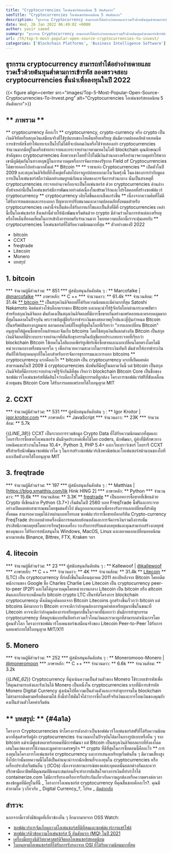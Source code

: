 ```yaml
---
title: "Cryptocurrencies โอเพ่นซอร์สยอดนิยม 5 อันดับแรก" 
seoTitle: "Cryptocurrencies โอเพ่นซอร์สยอดนิยม 5 อันดับแรก" 
description: "ธุรกรรม Cryptocurrency สามารถทำได้อย่างง่ายดายและรวดเร็วด้วยต้นทุนต่ำตามการเข้ารหัส ลองตรวจสอบ cryptocurrencies ชั้นนำเพื่อลงทุนในปี 2022" 
date: Wed, 26 Jan 2022 06:49:02 +0000
author: yasir saeed
summary: "ธุรกรรม Cryptocurrency สามารถทำได้อย่างง่ายดายและรวดเร็วด้วยต้นทุนต่ำตามการเข้ารหัส ลองตรวจสอบ cryptocurrencies ชั้นนำเพื่อลงทุนในปี 2022" 
url: /th/top-5-most-popular-open-source-cryptocurrencies-to-invest/
categories: ['Blockchain Platforms', 'Business Intelligence Software']
---
```


## ธุรกรรม cryptocurrency สามารถทำได้อย่างง่ายดายและรวดเร็วด้วยต้นทุนต่ำตามการเข้ารหัส ลองตรวจสอบ cryptocurrencies ชั้นนำเพื่อลงทุนในปี 2022

{{< figure align=center src="images/Top-5-Most-Popular-Open-Source-Cryptocurrencies-To-Invest.png" alt="Cryptocurrencies โอเพ่นซอร์สยอดนิยม 5 อันดับแรก">}}


## ** ภาพรวม **
** cryptocurrency คืออะไร ** cryptocurrency, crypto-currency หรือ crypto เป็นเงินดิจิทัลหรือสกุลเงินเสมือนจริงที่ใช้รูปแบบของโทเค็นหรือเหรียญ มันมีความปลอดภัยด้วยเทคนิคการเข้ารหัสซึ่งทำให้แทบจะเป็นไปไม่ได้ที่จะปลอมเงินหรือใช้จ่ายสองเท่า cryptocurrencies จำนวนมากมีอยู่ในเครือข่ายกระจายและกระจายอำนาจตามเทคโนโลยี blockchain คุณลักษณะที่สำคัญของ cryptocurrencies คือพวกเขาโดยทั่วไปไม่มีเงินส่วนกลางหรืออำนาจควบคุมทำให้พวกเขามีภูมิคุ้มกันในทางทฤษฎีในการควบคุมหรือการจัดการของรัฐบาล
Field of Cryptocurrencies ได้ขยายออกไปอย่างมากตั้งแต่ ** Bitcoin ** ** ราชาแห่ง Cryptocurrencies ** เปิดตัวในปี 2009 และสกุลเงินดิจิทัลที่ยิ่งใหญ่ครั้งต่อไปอาจถูกปล่อยออกมาในวันพรุ่งนี้ ในแง่ของการกำกับดูแลการเป็นโอเพ่นซอร์สถือว่าผิดอย่างสมบูรณ์กับแนวคิดของการจัดการส่วนกลาง นั่นเป็นสาเหตุที่ cryptocurrencies กระจายอำนาจเกือบจะเป็นโอเพ่นซอร์ส
ด้วย cryptocurrencies ด้านล่างทั้งห้าเหล่านี้เป็นโอเพ่นซอร์สมีการพัฒนาอย่างต่อเนื่องในเฟรมเวิร์กและโปรโตคอลที่สร้างซอฟต์แวร์ cryptocurrency ** cryptocurrency เติบโตขึ้นและแข็งแกร่งขึ้น ** เนื่องจากความคิดที่ไม่ดีได้รับการทดสอบและกรองออก ปัญหาการปรับขนาดและความปลอดภัยทั้งหมดสำหรับ cryptocurrencies เหล่านี้จำเป็นต้องได้รับการแก้ไขและเป็นสิ่งที่ดีที่ cryptocurrencies เหล่านี้เป็นโอเพ่นซอร์ส สิ่งเหล่านี้ช่วยให้นักพัฒนาเริ่มต้นด้วย crypto มีส่วนร่วมในการทำแต่ละเหรียญหรือโทเค็นที่ยอดเยี่ยมในการเข้าถึงการยอมรับจำนวนมาก
ในบทความบล็อกนี้เราจะคุ้นเคยกับ ** cryptocurrencies โอเพ่นซอร์สที่ได้รับความนิยมมากที่สุด ** ตัวอย่างของปี 2022
  * bitcoin
  * CCXT
  * freqtrade
  * Litecoin
  * Monero
  * บทสรุป

## 1. bitcoin
  *** จำนวนผู้มีส่วนร่วม: ** 851
  *** ผู้สนับสนุนอันดับต้น ๆ : ** Marcofalke | [@marcofalke][1]
  *** ภาษาหลัก: ** C ++
  *** จำนวนดาว: ** 61.4k
  *** จำนวนส้อม: ** 31.4k
[** bitcoin **][2] เป็นสกุลเงินดิจิตอลที่ได้รับความนิยมและมีค่ามากที่สุด Satoshi Nakamoto คิดค้นห่วงโซ่บล็อกแรกของ Bitcoin และแนะนำให้รู้จักกับโลกผ่านกระดาษสีขาวสำหรับสกุลเงินดิจิตอล มันยังคงเป็นสกุลเงินดิจิตอลที่มีการซื้อขายกันอย่างแพร่หลายและครอบคลุมมากที่สุดในตลาดในปัจจุบัน พระราชบัญญัติบริการชำระเงินของสหภาพยุโรปและญี่ปุ่นกำหนด Bitcoin เป็นทรัพย์สินทางกฎหมาย ตลาดออนไลน์ที่ใหญ่ที่สุดในโลกที่เรียกว่า "การแลกเปลี่ยน Bitcoin" อนุญาตให้ผู้คนซื้อขายโอนย้ายและจัดเก็บ bitcoins โดยใช้สกุลเงินที่แตกต่างกัน
Bitcoin เป็นสกุลเงินดิจิตอลที่มีระบบกระจายอำนาจที่บันทึกธุรกรรมในบัญชีแยกประเภทกระจายที่เรียกว่า blockchain Bitcoin ใช้เทคโนโลยีแบบเพียร์ทูเพียร์เพื่อซื้อขายและแลกเปลี่ยนโดยตรงโดยไม่มีหน่วยงานกลางหรือธนาคารใด ๆ เพื่ออำนวยความสะดวกในการชำระเงินทันที มันช่วยให้การชำระเงินทันทีให้กับทุกคนทุกที่ในโลกสำหรับการจัดการธุรกรรมและการออก bitcoins
** cryptocurrency แรกคืออะไร ** bitcoin เป็น cryptocurrency แรกที่เปิดเผยต่อสาธารณชนในปี 2009 มี cryptocurrencies นับพันที่มีอยู่ในตลาดวันนี้ แต่ bitcoin เป็นสกุลเงินดิจิทัลที่มีการกระจายอำนาจที่รู้จักกันดีที่สุด เรียกว่า blockchain Bitcoin Core เป็นชื่อของซอฟต์แวร์โอเพ่นซอร์สที่ตัดสินใจว่าบล็อกโซ่ใดมีธุรกรรมที่ถูกต้อง โครงการซอฟต์แวร์ฟรีที่ขับเคลื่อนด้วยชุมชน Bitcoin Core ได้รับการเผยแพร่ภายใต้ใบอนุญาต MIT

## 2. CCXT
  *** จำนวนผู้มีส่วนร่วม: ** 531
  *** ผู้สนับสนุนอันดับต้น ๆ : ** Igor Kroitor | [igor.kroitor.com][3]
  *** ภาษาหลัก: ** JavaScript
  *** จำนวนดาว: ** 23K
  *** จำนวนส้อม: ** 5.7k

{{_LINE_38_}}
CCXT เป็นระบบการรวมข้อมูล Crypto Data ที่ได้รับความนิยมมากที่สุดและไลบรารีการซื้อขายโอเพนซอร์ซ มันมีจุดประสงค์เพื่อใช้โดย coders, นักพัฒนา, ผู้ค้าที่มีทักษะทางเทคนิคและทำงานในโหนด 10.4+, Python 3, PHP 5.4+ และเว็บเบราว์เซอร์ ไลบรารี CCXT ฟรีสำหรับนักพัฒนาซอฟต์แวร์ใด ๆ ในการสร้างซอฟต์แวร์เชิงพาณิชย์และโอเพ่นซอร์สด้านบนของไอทีและเปิดตัวภายใต้ใบอนุญาต MIT

## 3. freqtrade
  *** จำนวนผู้มีส่วนร่วม: ** 197
  *** ผู้สนับสนุนอันดับต้น ๆ : ** Matthias | [https://blog.xmatthis.com/lik Hink HING 2]
  *** ภาษาหลัก: ** Python
  *** จำนวนดาว: ** 15.6k
  *** จำนวนส้อม: ** 3.3K
** [freqtrade][6] ** เป็นบอทการซื้อขายที่เขียนด้วย Crypto ที่เขียนด้วย Python (3.7+) เริ่มต้นในปี 2560 บอท FreqTrade นี้ฟรีและกระจายอย่างเปิดเผยต่อสาธารณชนโดยชุมชนทั่วไป มันถูกออกแบบมาเพื่อรองรับการแลกเปลี่ยนที่สำคัญทั้งหมด สามารถควบคุมได้ง่ายผ่านบอทโทรเลข
ซอฟต์แวร์การซื้อขายอัลกอริทึม Crypto-currency FreqTrade ประกอบด้วยเครื่องมือการทดสอบย้อนหลังและการจัดการเงินรวมถึงการเพิ่มประสิทธิภาพกลยุทธ์โดยการเรียนรู้ของเครื่อง รองรับการปรับแต่งกลยุทธ์และคุณสามารถสร้างกลยุทธ์ของคุณเอง ได้รับการสนับสนุนใน Windows, MacOS, Linux และตลาดแลกเปลี่ยนยอดนิยมมากมายเช่น Binance, Bittrex, FTX, Kraken ฯลฯ

## 4. litecoin
  *** จำนวนผู้มีส่วนร่วม: ** 23
  *** ผู้สนับสนุนอันดับต้น ๆ : ** Kallewoof | [@kallewoof][7]
  *** ภาษาหลัก: ** C ++
  *** จำนวนดาว: ** 4K
  *** จำนวนส้อม: ** 31.4k
** [Litecoin][8] ** (LTC) เป็น cryptocurrency ที่ก่อตั้งขึ้นในเดือนตุลาคม 2011 สองปีหลังจาก Bitcoin โดยอดีตพนักงานของ Google ชื่อ Charles Charlie Lee Litecoin เป็น cryptocurrency peer-to-peer (P2P) และไม่ได้ถูกควบคุมโดยหน่วยงานกลาง Litecoin เป็น bitcoin หรือ altcoin ต้นและเกือบจะเหมือนกับ bitcoin crypto LTC เป็นรหัสโครงการ blockchain cryptocurrency ดั้งเดิมถูกคัดลอกจาก Bitcoin
Litecoins ถูกสร้างขึ้นเร็วกว่า bitcoin แต่ bitcoins มีค่ามากกว่า Bitcoin อาจจะดีกว่าถ้าคุณต้องการมูลค่าต่อเหรียญมากขึ้นในขณะที่ Litecoin อาจจะดีกว่าถ้าคุณต้องการเหรียญมากขึ้นในราคาที่น้อยกว่า มันมีการทำธุรกรรม cryptocurrency ที่สมบูรณ์แบบทันทีอย่างรวดเร็วโอนเงินและราคาถูกที่สามารถดำเนินการโดยผู้คนทั่วโลก โครงการซอฟต์แวร์โอเพนซอร์ซเสมือนจริงของ Litecoin Peer-to-Peer ได้รับการเผยแพร่ภายใต้ใบอนุญาต MIT/X11

## 5. Monero
  *** จำนวนผู้มีส่วนร่วม: ** 252
  *** ผู้สนับสนุนอันดับต้น ๆ : ** Moneromooo-Monero | [@moneromoon][9]
  *** ภาษาหลัก: ** C ++
  *** จำนวนดาว: ** 6.6k
  *** จำนวนส้อม: ** 3.2k

{{_LINE_62_}}
Cryptocurrency ที่มุ่งเน้นความเป็นส่วนตัวของ Monero ใช้ระบบเข้ารหัสเพื่อให้คุณสามารถส่งและรับเงินได้ Monero เป็นหนึ่งใน cryptocurrencies แรกที่มีการเข้ารหัส Monero Digital Currency มุ่งเน้นไปที่ความเป็นส่วนตัวและการทำธุรกรรมใน blockchain ไม่สามารถติดตามหรือติดตามได้ สิ่งนี้ทำให้มั่นใจได้ว่าการซื้อใบเสร็จรับเงินและการโอนเงินของคุณยังคงเป็นส่วนตัวโดยค่าเริ่มต้น

## ** บทสรุป: ** {#4a1a}
โครงการ Cryptocurrencies ห้าโครงการดังกล่าวเป็นซอฟต์แวร์โอเพ่นซอร์สฟรีที่ได้รับความนิยมมากที่สุดสำหรับผู้ค้า cryptocurrencies จำนวนมากในปัจจุบันได้มาในบางรูปแบบหรืออื่น ๆ จาก bitcoin แม้จะมีคู่แข่งหลายร้อยคนที่มีการพัฒนา แต่ Bitcoin เป็นสกุลเงินดิจิตอลแรกที่ยังคงโดดเด่นในแง่ของการใช้งานและมูลค่าทางเศรษฐกิจ
** crypto ที่ดีที่สุดในการซื้อตอนนี้คืออะไร ** การลงทุนในโครงการโอเพ่นซอร์ส cryptocurrency และการเสนอเหรียญเริ่มต้นอื่น ๆ มีความเสี่ยงสูง ยิ่งไปกว่านั้นบทความนี้ไม่ได้เป็นคำแนะนำจากนักเขียนที่จะลงทุนใน cryptocurrencies หรือเครื่องประดับเริ่มต้นอื่น ๆ (ICOs) เนื่องจากสถานการณ์ของแต่ละบุคคลนั้นแตกต่างกันและควรปรึกษามืออาชีพที่มีคุณสมบัติเหมาะสมก่อนที่จะทำการตัดสินใจทางการเงินที่ทำกำไรได้ containerize.com ไม่มีการรับรองหรือการรับประกันเกี่ยวกับความถูกต้องหรือความตรงต่อเวลาของข้อมูลที่มีอยู่ในที่นี้
_ โครงการโอเพนซอร์ส cryptocurrency ที่คุณชื่นชอบคืออะไร?. คุณมีคำถามใด ๆ เกี่ยวกับ _ Digital Currency_?, โปรด _ [ติดต่อกลับ][11]

## สำรวจ:
นอกจากนี้เรายังมีข้อมูลที่เกี่ยวข้องอื่น ๆ อีกมากมายจาก OSS Watch:
  * [ซอฟต์แวร์การจัดเก็บคลาวด์โอเพ่นซอร์สที่ดีที่สุดและซอฟต์แวร์การแชร์ไฟล์][12]
  * [ซอฟต์แวร์คิวข้อความโอเพ่นซอร์ส 5 อันดับแรก (MQ) ในปี 2021][13]
  * [เครื่องมือทางนิติวิทยาศาสตร์ดิจิตอลโอเพนซอร์สยอดนิยม][14]
  * [ใบอนุญาตโอเพนซอร์สที่ได้รับการรับรองจาก OSI ที่ได้รับความนิยมมากที่สุด][15]

  
[1]: https://twitter.com/spyced?lang=en
[2]: https://github.com/bitcoin/bitcoin
[3]: http://igor.kroitor.com/
[4]: https://github.com/ccxt/ccxt
[5]: https://twitter.com/liggitt?lang=en
[6]: https://github.com/freqtrade/freqtrade
[7]: https://twitter.com/brian_coca?lang=en
[8]: https://github.com/litecoin-project/litecoin
[9]: https://twitter.com/timograham?lang=en
[10]: https://github.com/monero-project/monero
[11]: mailto:yasir.saeed@aspose.com
[12]: https://products.containerize.com/backup-and-sync/
[13]: https://blog.containerize.com/message-queue-software/top-5-open-source-message-queue-software-in-2021/
[14]: https://blog.containerize.com/digital-forensic-tools/top-5-open-source-digital-forensic-tools-in-2021/
[15]: https://blog.containerize.com/licenses-standards/top-5-most-popular-osi-approved-open-source-licenses-of-2021/
